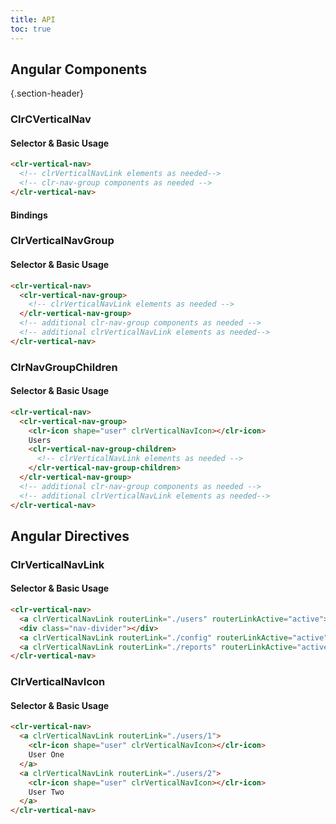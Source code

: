 ```yaml
---
title: API
toc: true
---
```


## Angular Components

{.section-header}

### ClrCVerticalNav

#### Selector & Basic Usage

<doc-code>

```html
<clr-vertical-nav>
  <!-- clrVerticalNavLink elements as needed-->
  <!-- clr-nav-group components as needed -->
</clr-vertical-nav>
```

</doc-code>

#### Bindings

<DocComponentApi component="ClrVerticalNav" item="bindings" />

### ClrVerticalNavGroup

#### Selector & Basic Usage

<doc-code>

```html
<clr-vertical-nav>
  <clr-vertical-nav-group>
    <!-- clrVerticalNavLink elements as needed -->
  </clr-vertical-nav-group>
  <!-- additional clr-nav-group components as needed -->
  <!-- additional clrVerticalNavLink elements as needed-->
</clr-vertical-nav>
```

</doc-code>

### ClrNavGroupChildren

#### Selector & Basic Usage

<doc-code>

```html
<clr-vertical-nav>
  <clr-vertical-nav-group>
    <clr-icon shape="user" clrVerticalNavIcon></clr-icon>
    Users
    <clr-vertical-nav-group-children>
      <!-- clrVerticalNavLink elements as needed -->
    </clr-vertical-nav-group-children>
  </clr-vertical-nav-group>
  <!-- additional clr-nav-group components as needed -->
  <!-- additional clrVerticalNavLink elements as needed-->
</clr-vertical-nav>
```

</doc-code>

## Angular Directives

### ClrVerticalNavLink

#### Selector & Basic Usage

<doc-code>

```html
<clr-vertical-nav>
  <a clrVerticalNavLink routerLink="./users" routerLinkActive="active">Users</a>
  <div class="nav-divider"></div>
  <a clrVerticalNavLink routerLink="./config" routerLinkActive="active">Configuration</a>
  <a clrVerticalNavLink routerLink="./reports" routerLinkActive="active">Reports</a>
</clr-vertical-nav>
```

</doc-code>

### ClrVerticalNavIcon

#### Selector & Basic Usage

<doc-code>

```html
<clr-vertical-nav>
  <a clrVerticalNavLink routerLink="./users/1">
    <clr-icon shape="user" clrVerticalNavIcon></clr-icon>
    User One
  </a>
  <a clrVerticalNavLink routerLink="./users/2">
    <clr-icon shape="user" clrVerticalNavIcon></clr-icon>
    User Two
  </a>
</clr-vertical-nav>
```

</doc-code>
